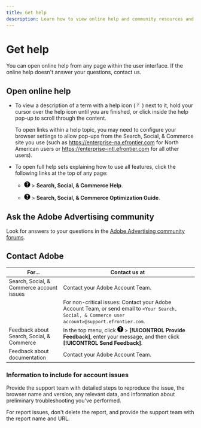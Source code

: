 ```yaml
---
title: Get help
description: Learn how to view online help and community resources and how to get technical support.
---
```

# Get help

You can open online help from any page within the user interface. If the online help doesn't answer your questions, contact us.

## Open online help

* To view a description of a term with a help icon (![Help icon](/help/search-social-commerce/assets/help-field.png  "Help icon") ) next to it, hold your cursor over the help icon until you are finished, or click inside the help pop-up to scroll through the content.

  To open links within a help topic, you may need to configure your browser settings to allow pop-ups from the Search, Social, & Commerce site you use (such as https://enterprise-na.efrontier.com for North American users or https://enterprise-intl.efrontier.com for all other users).

* To open full help sets explaining how to use all features, click the following links at the top of any page:

  * ![Help](/help/search-social-commerce/assets/help-main-menu.png "Help") > **Search, Social, & Commerce Help**.

  * ![Help](/help/search-social-commerce/assets/help-main-menu.png "Help") > **Search, Social, & Commerce Optimization Guide**.

## Ask the Adobe Advertising community

Look for answers to your questions in the [Adobe Advertising community forums](https://experienceleaguecommunities.adobe.com/t5/adobe-advertising-cloud/ct-p/adobe-advertising-cloud-community).

## Contact Adobe

| For... | Contact us at |
| ---- | ---- |
| Search, Social, & Commerce account issues | Contact your Adobe Account Team. |
|  | For non-critical issues: Contact your Adobe Account Team, or send email to `<Your Search, Social, & Commerce user account>@support.efrontier.com`. |
| Feedback about Search, Social, & Commerce  | In the top menu, click ![Help](/help/search-social-commerce/assets/help-main-menu.png "Help") > **[!UICONTROL Provide Feedback]**, enter your message, and then click **[!UICONTROL Send Feedback]**. |
| Feedback about documentation | Contact your Adobe Account Team. |

### Information to include for account issues

Provide the support team with detailed steps to reproduce the issue, the browser name and version, any relevant data, and information about preliminary troubleshooting you've performed.

For report issues, don't delete the report, and provide the support team with the report name and URL.
